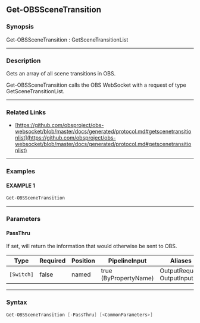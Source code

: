 Get-OBSSceneTransition
----------------------




### Synopsis
Get-OBSSceneTransition : GetSceneTransitionList



---


### Description

Gets an array of all scene transitions in OBS.


Get-OBSSceneTransition calls the OBS WebSocket with a request of type GetSceneTransitionList.



---


### Related Links
* [https://github.com/obsproject/obs-websocket/blob/master/docs/generated/protocol.md#getscenetransitionlist](https://github.com/obsproject/obs-websocket/blob/master/docs/generated/protocol.md#getscenetransitionlist)





---


### Examples
#### EXAMPLE 1
```PowerShell
Get-OBSSceneTransition
```



---


### Parameters
#### **PassThru**

If set, will return the information that would otherwise be sent to OBS.






|Type      |Required|Position|PipelineInput        |Aliases                      |
|----------|--------|--------|---------------------|-----------------------------|
|`[Switch]`|false   |named   |true (ByPropertyName)|OutputRequest<br/>OutputInput|





---


### Syntax
```PowerShell
Get-OBSSceneTransition [-PassThru] [<CommonParameters>]
```
